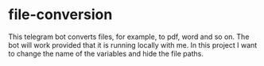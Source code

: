 # file-conversion
This telegram bot converts files, for example, to pdf, word and so on. The bot will work provided that it is running locally with me.
In this project I want to change the name of the variables and hide the file paths.
